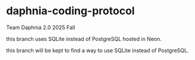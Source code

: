 # daphnia-coding-protocol
Team Daphnia 2.0 2025 Fall

this branch uses SQLite instead of PostgreSQL hosted in Neon.

this branch will be kept to find a way to use SQLite instead of PostgreSQL. 
